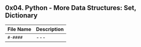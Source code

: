 ## 0x04. Python - More Data Structures: Set, Dictionary

| File Name | Description     |
| ------------ | ------------    |
| `#-####` | --- |
